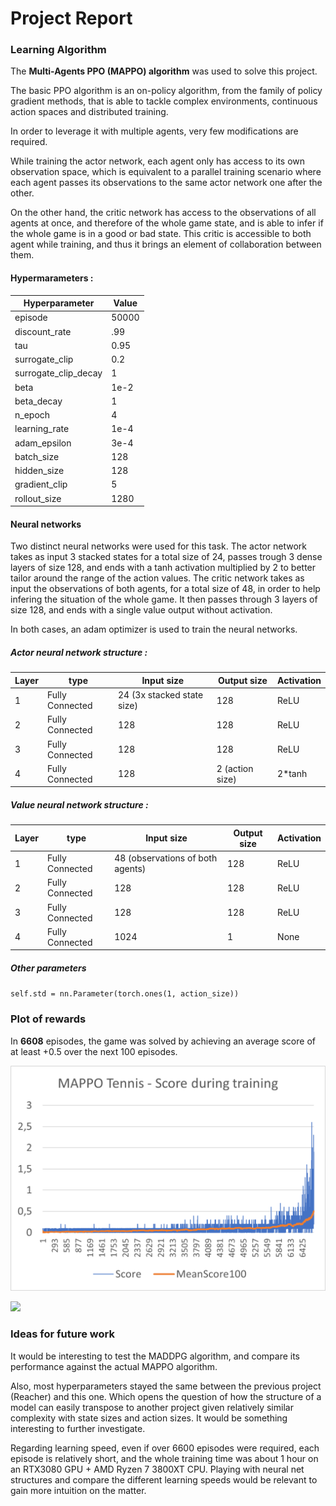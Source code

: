 # Project Report

### Learning Algorithm

The **Multi-Agents PPO (MAPPO) algorithm** was used to solve this project.

The basic PPO algorithm is an on-policy algorithm, from the family of policy gradient methods, that is able to tackle complex environments, continuous action spaces and distributed training.

In order to leverage it with multiple agents, very few modifications are required.

While training the actor network, each agent only has access to its own observation space, which is equivalent to a parallel training scenario where each agent passes its observations to the same actor network one after the other.

On the other hand, the critic network has access to the observations of all agents at once, and therefore of the whole game state, and is able to infer if the whole game is in a good or bad state.
This critic is accessible to both agent while training, and thus it brings an element of collaboration between them.

#### Hypermarameters :
|Hyperparameter|Value|
|--------------|-----|
|episode | 50000 |
|discount_rate | .99 |
|tau | 0.95 |
|surrogate_clip | 0.2 |
|surrogate_clip_decay | 1 |
|beta | 1e-2 |
|beta_decay | 1 |
|n_epoch | 4 |
|learning_rate | 1e-4 |
|adam_epsilon | 3e-4 |
|batch_size | 128 |
|hidden_size | 128 |
|gradient_clip | 5 |
|rollout_size | 1280 |

#### Neural networks

Two distinct neural networks were used for this task.
The actor network takes as input 3 stacked states for a total size of 24, passes trough 3 dense layers of size 128, and ends with a tanh activation multiplied by 2 to better tailor around the range of the action values.
The critic network takes as input the observations of both agents, for a total size of 48, in order to help infering the situation of the whole game.
It then passes through 3 layers of size 128, and ends with a single value output without activation.

In both cases, an adam optimizer is used to train the neural networks.

##### Actor neural network structure :

| Layer | type | Input size | Output size | Activation |
|-------|------|------------|-------------|------------|
|1 | Fully Connected | 24 (3x stacked state size) | 128 | ReLU |
|2  | Fully Connected | 128 | 128 | ReLU |
|3 | Fully Connected | 128 | 128 | ReLU |
|4  | Fully Connected | 128 | 2 (action size) | 2*tanh |

##### Value neural network structure :

| Layer | type | Input size | Output size | Activation |
|-------|------|------------|-------------|------------|
|1 | Fully Connected | 48 (observations of both agents) | 128 | ReLU |
|2  | Fully Connected | 128 | 128 | ReLU |
|3  | Fully Connected | 128 | 128 | ReLU |
|4 | Fully Connected | 1024 | 1 | None |

##### Other parameters
`self.std = nn.Parameter(torch.ones(1, action_size))`

### Plot of rewards

In **6608** episodes, the game was solved by achieving an average score of at least +0.5 over the next 100 episodes.

![](images/tennis_mappo_scores.png)


![](images/tennis_mappo_1.gif)

### Ideas for future work

It would be interesting to test the MADDPG algorithm, and compare its performance against the actual MAPPO algorithm.

Also, most hyperparameters stayed the same between the previous project (Reacher) and this one. Which opens the question of how the structure of a model can easily transpose to another project given relatively similar complexity with state sizes and action sizes. It would be something interesting to further investigate.

Regarding learning speed, even if over 6600 episodes were required, each episode is relatively short, and the whole training time was about 1 hour on an RTX3080 GPU + AMD Ryzen 7 3800XT CPU. Playing with neural net structures and compare the different learning speeds would be relevant to gain more intuition on the matter. 
